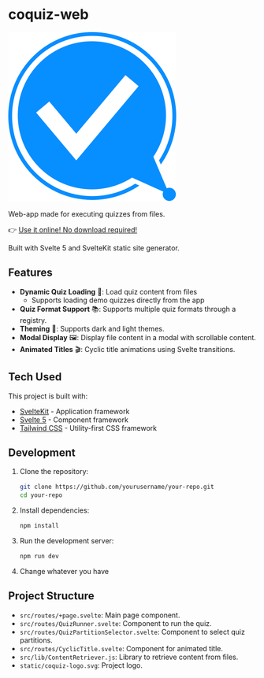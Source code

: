 # coquiz-web

![Coquiz Logo](static/coquiz-logo.svg)

Web-app made for executing quizzes from files.

👉 [Use it online! No download required!](https://vfansss.github.io/coquiz-web/)

Built with Svelte 5 and SvelteKit static site generator.

## Features

- **Dynamic Quiz Loading** 📂: Load quiz content from files
  - Supports loading demo quizzes directly from the app
- **Quiz Format Support** 📚: Supports multiple quiz formats through a registry.
- **Theming** 🎨: Supports dark and light themes.
- **Modal Display** 🖼️: Display file content in a modal with scrollable content.
- **Animated Titles** 🎬: Cyclic title animations using Svelte transitions.

## Tech Used

This project is built with:

- [SvelteKit](https://kit.svelte.dev/) - Application framework
- [Svelte 5](https://svelte.dev/) - Component framework
- [Tailwind CSS](https://tailwindcss.com/) - Utility-first CSS framework

## Development

1. Clone the repository:
    ```sh
    git clone https://github.com/yourusername/your-repo.git
    cd your-repo
    ```

2. Install dependencies:
    ```sh
    npm install
    ```

3. Run the development server:
    ```sh
    npm run dev
    ```

4. Change whatever you have

## Project Structure

- `src/routes/+page.svelte`: Main page component.
- `src/routes/QuizRunner.svelte`: Component to run the quiz.
- `src/routes/QuizPartitionSelector.svelte`: Component to select quiz partitions.
- `src/routes/CyclicTitle.svelte`: Component for animated title.
- `src/lib/ContentRetriever.js`: Library to retrieve content from files.
- `static/coquiz-logo.svg`: Project logo.
